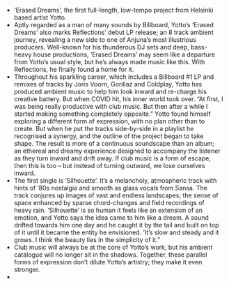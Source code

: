 - ‘Erased Dreams’, the first full-length, low-tempo project from Helsinki based artist Yotto.
- Aptly regarded as a man of many sounds by Billboard, Yotto’s ‘Erased Dreams’ also marks Reflections’ debut LP release; an 8 track ambient journey, revealing a new side to one of Anjuna’s most illustrious producers. Well-known for his thunderous DJ sets and deep, bass-heavy house productions, ‘Erased Dreams’ may seem like a departure from Yotto’s usual style, but he’s always made music like this. With Reflections, he finally found a home for it.
- Throughout his sparkling career, which includes a Billboard #1 LP and remixes of tracks by Joris Voorn, Gorillaz and Coldplay, Yotto has produced ambient music to help him look inward and re-charge his creative battery. But when COVID hit, his inner world took over. “At first, I was being really productive with club music. But then after a while I started making something completely opposite.” Yotto found himself exploring a different form of expression, with no plan other than to create. But when he put the tracks side-by-side in a playlist he recognised a synergy, and the outline of the project began to take shape. The result is more of a continuous soundscape than an album; an ethereal and dreamy experience designed to accompany the listener as they turn inward and drift away. If club music is a form of escape, then this is too – but instead of turning outward, we lose ourselves inward.
- The first single is ‘Silhouette’. It’s a melancholy, atmospheric track with hints of ’80s nostalgia and smooth as glass vocals from Sansa. The track conjures up images of vast and endless landscapes; the sense of space enhanced by sparse chord-changes and field recordings of heavy rain. ‘Silhouette’ is so human it feels like an extension of an emotion, and Yotto says the idea came to him like a dream. A sound drifted towards him one day and he caught it by the tail and built on top of it until it became the entity he envisioned. ’It’s slow and steady and it grows. I think the beauty lies in the simplicity of it.”
- Club music will always be at the core of Yotto’s work, but his ambient catalogue will no longer sit in the shadows. Together, these parallel forms of expression don’t dilute Yotto’s artistry; they make it even stronger.
-